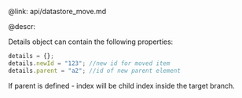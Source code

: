 @link: api/datastore_move.md

@descr:

Details object can contain the following properties:

~~~js
details = {};
details.newId = "123"; //new id for moved item
details.parent = "a2"; //id of new parent element
~~~

If parent is defined - index will be child index inside the target branch. 
